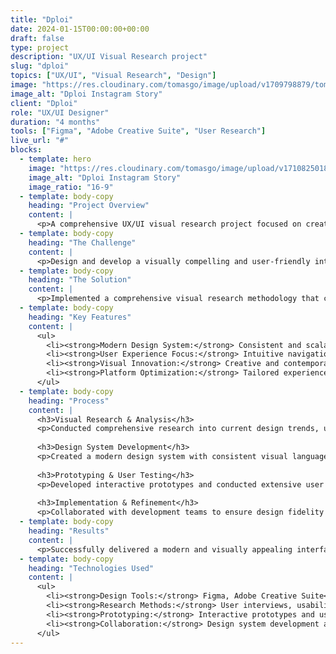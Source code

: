 ```yaml
---
title: "Dploi"
date: 2024-01-15T00:00:00+00:00
draft: false
type: project
description: "UX/UI Visual Research project"
slug: "dploi"
topics: ["UX/UI", "Visual Research", "Design"]
image: "https://res.cloudinary.com/tomasgo/image/upload/v1709798879/tomas-master/img/dploi_instagram.jpg"
image_alt: "Dploi Instagram Story"
client: "Dploi"
role: "UX/UI Designer"
duration: "4 months"
tools: ["Figma", "Adobe Creative Suite", "User Research"]
live_url: "#"
blocks:
  - template: hero
    image: "https://res.cloudinary.com/tomasgo/image/upload/v1710825018/tomas-master/img/Hire_with_esse_post_xkhxil.jpg"
    image_alt: "Dploi Instagram Story"
    image_ratio: "16-9"
  - template: body-copy
    heading: "Project Overview"
    content: |
      <p>A comprehensive UX/UI visual research project focused on creating engaging and innovative interface designs. This project involved extensive visual research, user testing, and the development of modern design solutions for digital platforms.</p>
  - template: body-copy
    heading: "The Challenge"
    content: |
      <p>Design and develop a visually compelling and user-friendly interface that enhances user experience while maintaining modern design standards and ensuring excellent usability across different digital platforms.</p>
  - template: body-copy
    heading: "The Solution"
    content: |
      <p>Implemented a comprehensive visual research methodology that combines user-centered design principles with innovative visual aesthetics. The solution includes a modern design system, intuitive user interactions, and optimized visual experiences.</p>
  - template: body-copy
    heading: "Key Features"
    content: |
      <ul>
        <li><strong>Modern Design System:</strong> Consistent and scalable visual components</li>
        <li><strong>User Experience Focus:</strong> Intuitive navigation and interaction patterns</li>
        <li><strong>Visual Innovation:</strong> Creative and contemporary design solutions</li>
        <li><strong>Platform Optimization:</strong> Tailored experiences for different digital environments</li>
      </ul>
  - template: body-copy
    heading: "Process"
    content: |
      <h3>Visual Research & Analysis</h3>
      <p>Conducted comprehensive research into current design trends, user behavior patterns, and visual preferences to inform the design strategy.</p>
      
      <h3>Design System Development</h3>
      <p>Created a modern design system with consistent visual language, component libraries, and interaction patterns.</p>
      
      <h3>Prototyping & User Testing</h3>
      <p>Developed interactive prototypes and conducted extensive user testing to validate design decisions and optimize user experience.</p>
      
      <h3>Implementation & Refinement</h3>
      <p>Collaborated with development teams to ensure design fidelity and made iterative improvements based on user feedback and performance metrics.</p>
  - template: body-copy
    heading: "Results"
    content: |
      <p>Successfully delivered a modern and visually appealing interface that significantly improved user engagement and satisfaction, with measurable improvements in user experience metrics and platform performance.</p>
  - template: body-copy
    heading: "Technologies Used"
    content: |
      <ul>
        <li><strong>Design Tools:</strong> Figma, Adobe Creative Suite</li>
        <li><strong>Research Methods:</strong> User interviews, usability testing, visual preference studies</li>
        <li><strong>Prototyping:</strong> Interactive prototypes and user flow mapping</li>
        <li><strong>Collaboration:</strong> Design system development and cross-functional team coordination</li>
      </ul>
---
```

